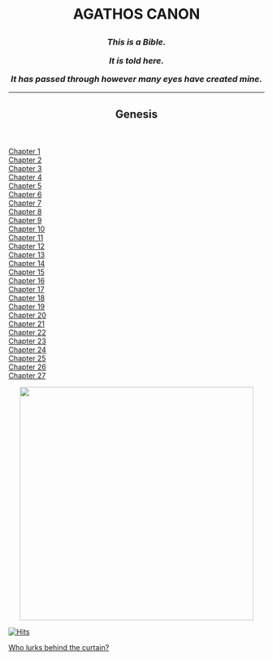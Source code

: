 <h1 align="center">
  
  AGATHOS CANON
  
</h1>

<h3 align="center">

<em>This is a Bible.</em>  <br>

<em>It is told here.</em>  <br>

<em>It has passed through however many eyes have created mine.</em>  <br>

</h3>


-------------------------------------------------------------------------------------------------------------------------------------------------------
<h2 align='center'>
  
Genesis

</h2>

<br> 
 
  [Chapter 1](https://icecauldron.github.io/Genesis/Genesis01)  
  [Chapter 2](https://icecauldron.github.io/Genesis/Genesis02)  
  [Chapter 3](https://icecauldron.github.io/Genesis/Genesis03)  
  [Chapter 4](https://icecauldron.github.io/Genesis/Genesis04)  
  [Chapter 5](https://icecauldron.github.io/Genesis/Genesis05)  
  [Chapter 6](https://icecauldron.github.io/Genesis/Genesis06)  
  [Chapter 7](https://icecauldron.github.io/Genesis/Genesis07)  
  [Chapter 8](https://icecauldron.github.io/Genesis/Genesis08)  
  [Chapter 9](https://icecauldron.github.io/Genesis/Genesis09)  
  [Chapter 10](https://icecauldron.github.io/Genesis/Genesis10)  
  [Chapter 11](https://icecauldron.github.io/Genesis/Genesis11)  
  [Chapter 12](https://icecauldron.github.io/Genesis/Genesis12)  
  [Chapter 13](https://icecauldron.github.io/Genesis/Genesis13)  
  [Chapter 14](https://icecauldron.github.io/Genesis/Genesis14)  
  [Chapter 15](https://icecauldron.github.io/Genesis/Genesis15)  
  [Chapter 16](https://icecauldron.github.io/Genesis/Genesis16)  
  [Chapter 17](https://icecauldron.github.io/Genesis/Genesis17)  
  [Chapter 18](https://icecauldron.github.io/Genesis/Genesis18)  
  [Chapter 19](https://icecauldron.github.io/Genesis/Genesis19)  
  [Chapter 20](https://icecauldron.github.io/Genesis/Genesis20)  
  [Chapter 21](https://icecauldron.github.io/Genesis/Genesis21)  
  [Chapter 22](https://icecauldron.github.io/Genesis/Genesis22)  
  [Chapter 23](https://icecauldron.github.io/Genesis/Genesis23)  
  [Chapter 24](https://icecauldron.github.io/Genesis/Genesis24)  
  [Chapter 25](https://icecauldron.github.io/Genesis/Genesis25)  
  [Chapter 26](https://icecauldron.github.io/Genesis/Genesis26)  
  [Chapter 27](https://icecauldron.github.io/Genesis/Genesis27)  

<p align="center">
 
  <img width="460" height="460" src="https://user-images.githubusercontent.com/49413578/136617440-bff21b50-0069-49f1-b1f2-434a86686b1a.png">
  
</p>

[![Hits](https://hits.seeyoufarm.com/api/count/incr/badge.svg?url=https%3A%2F%2Ficecauldron.github.io%2Fagathoscanon&count_bg=%2379C83D&title_bg=%23555555&icon=&icon_color=%23E7E7E7&title=energy&edge_flat=false)](https://hits.seeyoufarm.com)

[Who lurks behind the curtain?](https://icecauldron.github.io/Writer)
  

